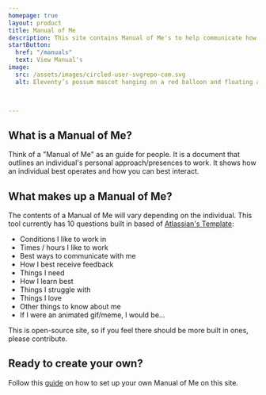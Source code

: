 ```yaml
---
homepage: true
layout: product
title: Manual of Me
description: This site contains Manual of Me's to help communicate how they like work.
startButton:
  href: "/manuals"
  text: View Manual's
image:
  src: /assets/images/circled-user-svgrepo-com.svg
  alt: Eleventy’s possum mascot hanging on a red balloon and floating above a laptop.


     
---
```

## What is a Manual of Me?

Think of a "Manual of Me" as an guide for people. It is a document that outlines an individual's personal approach/presences to work. It shows how an individual best operates and how you can best interact. 


## What makes up a Manual of Me?

The contents of a Manual of Me will vary depending on the individual. This tool currently has 10 questions built in based of [Atlassian's Template](https://www.atlassian.com/team-playbook/plays/my-user-manual):

 - Conditions I like to work in
 - Times / hours I like to work
 - Best ways to communicate with me
 - How I best receive feedback
 - Things I need
 - How I learn best
 - Things I struggle with
 - Things I love
 - Other things to know about me
 - If I were an animated gif/meme, I would be...

This is open-source site, so if you feel there should be more built in ones, please contribute.

## Ready to create your own?

Follow this [guide](/guide) on how to set up your own Manual of Me on this site. 

